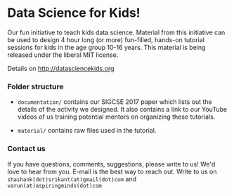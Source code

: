 # Data Science for Kids! 
Our fun initiative to teach kids data science. Material from this initiative can be used to design 4 hour long (or more) fun-filled, hands-on tutorial sessions for kids in the age group 10-16 years. This material is being released under the liberal MIT license.

Details on http://datasciencekids.org

### Folder structure
- `documentation/` contains our SIGCSE 2017 paper which lists out the details of the activity we designed. 
It also contains a link to our YouTube videos of us training potential mentors on organizing these tutorials.

- `material/` contains raw files used in the tutorial.

### Contact us
If you have questions, comments, suggestions, please write to us! We'd love to hear from you.
E-mail is the best way to reach out. Write to us on `shashank(dot)srikant(at)gmail(dot)com` and `varun(at)aspiringminds(dot)com`

